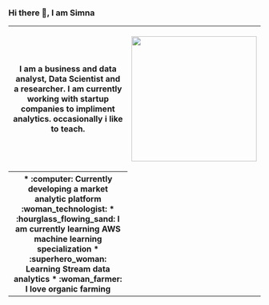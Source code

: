 ### Hi there 👋, I am Simna

<!--
**simnarassak/SimnaRassak** is a ✨ _special_ ✨ repository because its `README.md` (this file) appears on your GitHub profile.

-->
<table>
  <tbody>
    <tr>
      <th>
        I am a business and data analyst, Data Scientist and a researcher. 
        I am currently working with startup companies to impliment analytics. 
        occasionally i like to teach. 
      </th>
      <th>
        <p align="right">
          <img width="250" height="250" src="https://www.kindpng.com/picc/b/430/4302854.png"></img>
        </p>
      </th>
    </tr>
    <tr>
      <th>
        * :computer: Currently developing a market analytic platform :woman_technologist: 
        * :hourglass_flowing_sand: I am currently learning AWS machine learning specialization
        * :superhero_woman: Learning Stream data analytics
        * :woman_farmer: I love organic farming 
      </th>
    </tr>
  </tbody>
</table>
